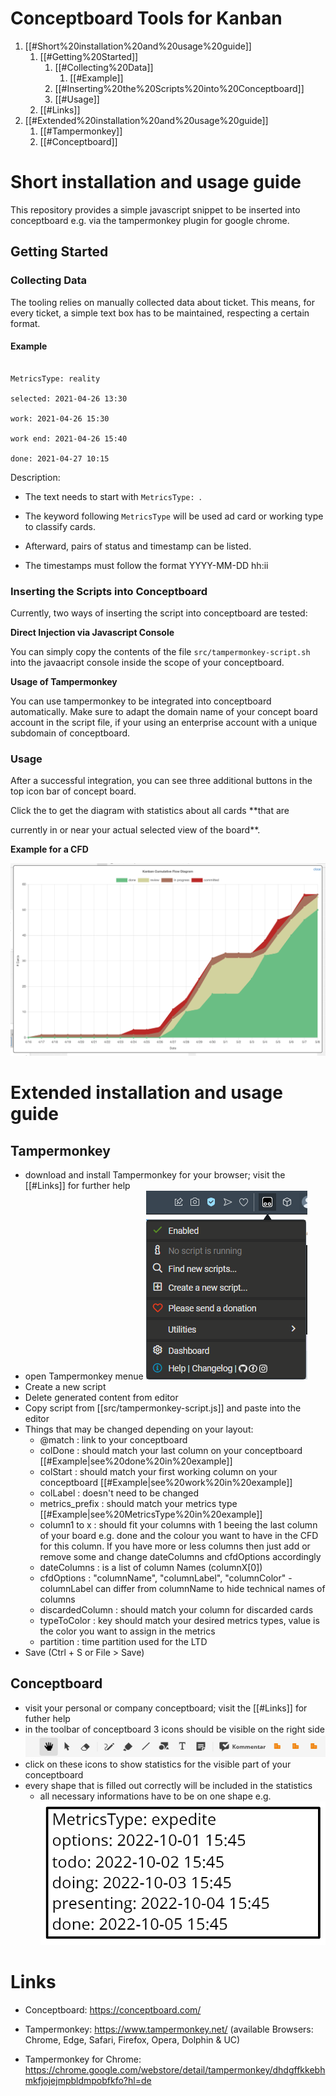 # Conceptboard Tools for Kanban
1. [[#Short%20installation%20and%20usage%20guide]]
	1. [[#Getting%20Started]]
		1. [[#Collecting%20Data]]
			1. [[#Example]]
		2. [[#Inserting%20the%20Scripts%20into%20Conceptboard]]
		3. [[#Usage]]
	2. [[#Links]]
2. [[#Extended%20installation%20and%20usage%20guide]]
	1. [[#Tampermonkey]]
	2. [[#Conceptboard]]

# Short installation and usage guide

This repository provides a simple javascript snippet to be inserted into conceptboard e.g. via the tampermonkey plugin for google chrome.

  
  

## Getting Started

  

### Collecting Data

The tooling relies on manually collected data about ticket. This means, for every ticket, a simple text box has to be maintained, respecting a certain format.

  

#### Example

  

```

MetricsType: reality

selected: 2021-04-26 13:30

work: 2021-04-26 15:30

work end: 2021-04-26 15:40

done: 2021-04-27 10:15

```

  

Description:

* The text needs to start with `MetricsType: `.

* The keyword following `MetricsType` will be used ad card or working type to classify cards.

* Afterward, pairs of status and timestamp can be listed.

* The timestamps must follow the format YYYY-MM-DD hh:ii

  
  

### Inserting the Scripts into Conceptboard

Currently, two ways of inserting the script into conceptboard are tested:

  

**Direct Injection via Javascript Console**

  

You can simply copy the contents of the file `src/tampermonkey-script.sh` into the javaacript console inside the scope of your conceptboard.

  

**Usage of Tampermonkey**

You can use tampermonkey to be integrated into conceptboard automatically. Make sure to adapt the domain name of your concept board account in the script file, if your using an enterprise account with a unique subdomain of conceptboard.

  

### Usage

After a successful integration, you can see three additional buttons in the top icon bar of concept board.

  

Click the to get the diagram with statistics about all cards **that are

currently in or near your actual selected view of the board**.

  

**Example for a CFD**

  

![Example for a CFD](doc/example_cfd.png)

  
  



# Extended installation and usage guide

## Tampermonkey

- download and install Tampermonkey for your browser; visit the [[#Links]] for further help
-  open Tampermonkey menue
  ![Tampermonke dropdown](doc/Pasted%20image%2020221027091953.png)
- Create a new script
- Delete generated content from editor
- Copy script from [[src/tampermonkey-script.js]] and paste into the editor
- Things that may be changed depending on your layout:
	- @match : link to your conceptboard 
	- colDone : should match your last column on your conceptboard [[#Example|see%20done%20in%20example]]
	- colStart : should match your first working column on your conceptboard [[#Example|see%20work%20in%20example]]
	- colLabel : doesn't need to be changed
	- metrics_prefix : should match your metrics type [[#Example|see%20MetricsType%20in%20example]]
	- column1 to x : should fit your columns with 1 beeing the last column of your board e.g. done and the colour you want to have in the CFD for this column. If you have more or less columns then just add or remove some and change dateColumns and cfdOptions accordingly
	- dateColumns : is a list of column Names (columnX\[0\])
	- cfdOptions : "columnName", "columnLabel", "columnColor" - columnLabel can differ from columnName to hide technical names of columns
	- discardedColumn : should match your column for discarded cards
	- typeToColor : key should match your desired metrics types, value is the color you want to assign in the metrics
	- partition : time partition used for the LTD
- Save (Ctrl + S or File > Save) 

## Conceptboard

- visit your personal or company conceptboard; visit the [[#Links]] for futher help
- in the toolbar of conceptboard 3 icons should be visible on the right side
  ![Icons in Toolbar](doc/Pasted%20image%2020221027111007.png)
-  click on these icons to show statistics for the visible part of your conceptboard
- every shape that is filled out correctly will be included in the statistics
	- all necessary informations have to be on one shape e.g.
	  ![Example metrics shape](doc/Pasted%20image%2020221027111516.png)

# Links

- Conceptboard: https://conceptboard.com/

- Tampermonkey: https://www.tampermonkey.net/ (available Browsers: Chrome, Edge, Safari, Firefox, Opera, Dolphin & UC)

- Tampermonkey for Chrome: https://chrome.google.com/webstore/detail/tampermonkey/dhdgffkkebhmkfjojejmpbldmpobfkfo?hl=de
